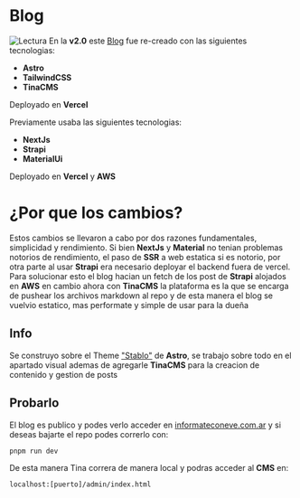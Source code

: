 # Blog

![Lectura](https://lh3.googleusercontent.com/pw/AIL4fc_S0z_LHYe17zXzYN0wc-eodDL4mtOjMPPjRdoTuEfxX-fCXC_MIMUVr38GP5IXy66C976AWK7XVZ3Njv_oVWSFtqn42srGkapcUf4e61tqXjIrKfvKTM5bdkkKUgRppYCvc7EnatXKWIQRZSKBv7UK-AIvSfaTYMfRTSeTeyaN2wIS48yNkJLk1lKBc93uTshEPLRQ6OK7IcwA6hy1IKMR90_VvTzP-2YY1Eo9kAuaB5f8ii2K7EQHRAdc8jPFPOXGTYgjxAcR5v-lTIzrGbaIM1i0Mq-yiDMQDeFOLujKlgvJhOz2LUMFtjjZXjmPbNIJUhnekpHn3S5-dyNEH0uQcaVq_Mc5IPaJcprOFkfYV19UUkyRuz618MockdmoyTqCUKLiiNNuSH1JkGA9RbKDg8_-YgBOgahZOv81HRmB2NVc4iulvY16ljlz8BCfPHVeOjFpJuSWoCIcadcmm4F7CL7XPkW19vYGNbjY3HjGpxrgY9lttDHD-IM9148PkNprS4iZiEQYA_gzs8IieMNOAnlMLrWy8qcpHljtqCY8jkSGrEgTX8KCKf-vDYlr5H9Lu77VZIZ5FYOAYutuZLimNt68KkZpEjn3dKYnMCEqUaVF1DshOcchrfVJoVsjfl1TgxLb5e8rPWZFfO7tpBSLJ3zcrzh4qeuv65Ij67YLaWK91pu5IGBov0veE_gg1RUOhB5iwF1Kx35-MHwMYHno-F4U-Cgc6OwGTzV5WADWNu5KQc7sseKRqIE02OPT8ZLeU3omTBMN-gNn4HvmwxNOwl94CAvXDWV2KRBvW28O_Ab3YmmoHznOgSRKOXw-WC26bF2CQdYr0uYKEvTQgRyIpmui3J1EJWLSUcZ_-wxlrNoeIqKzKcPCZbPdBWVTjqTxR5nRciYzhB1UxZ9-ufkmGRAt40afZyFev4oB3nqaEVhw1RF4FY9n_ZoX9-5lZD5K9Mnh3qi5A312Bsfe3OVM=w1920-h1080-s-no?authuser=0)
En la **v2.0** este [Blog](https://www.informateconeve.com.ar/) fue re-creado con las siguientes tecnologias:

- **Astro**
- **TailwindCSS**
- **TinaCMS**

Deployado en **Vercel**

Previamente usaba las siguientes tecnologias:

- **NextJs**
- **Strapi**
- **MaterialUi**

Deployado en **Vercel** y **AWS**

# ¿Por que los cambios?

Estos cambios se llevaron a cabo por dos razones fundamentales, simplicidad y rendimiento.
Si bien **NextJs** y **Material** no tenian problemas notorios de rendimiento, el paso de **SSR** a web estatica si es notorio, por otra parte al usar **Strapi** era necesario deployar el backend fuera de vercel.
Para solucionar esto el blog hacian un fetch de los post de **Strapi** alojados en **AWS** en cambio ahora con **TinaCMS** la plataforma es la que se encarga de pushear los archivos markdown al repo y de esta manera el blog se vuelvio estatico, mas performate y simple de usar para la dueña

## Info

Se construyo sobre el Theme ["Stablo"](https://astro.build/themes/details/stablo-blog/) de **Astro**, se trabajo sobre todo en el apartado visual ademas de agregarle **TinaCMS** para la creacion de contenido y gestion de posts

## Probarlo

El blog es publico y podes verlo acceder en [informateconeve.com.ar](https://www.informateconeve.com.ar/)
y si deseas bajarte el repo podes correrlo con:

    pnpm run dev

De esta manera Tina correra de manera local y podras acceder al **CMS** en:

    localhost:[puerto]/admin/index.html
